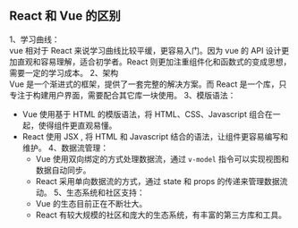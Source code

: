 ## React 和 Vue 的区别
1、学习曲线：  
vue 相对于 React 来说学习曲线比较平缓，更容易入门。因为 vue 的 API 设计更加直观和容易理解，适合初学者。React 则更加注重组件化和函数式的变成思想，需要一定的学习成本。
2、架构  
Vue 是一个渐进式的框架，提供了一套完整的解决方案。而 React 是一个库，只专注于构建用户界面，需要配合其它库一块使用。
3、模版语法：
- Vue 使用基于 HTML 的模版语法，将 HTML、CSS、Javascript 组合在一起，使得组件更直观易懂。
- React 使用 JSX , 将 HTML 和 Javascript 结合的语法，让组件更容易编写和维护。
4、数据流管理：
  - Vue 使用双向绑定的方式处理数据流，通过 `v-model` 指令可以实现视图和数据自动同步。
  - React 采用单向数据流的方式，通过 state 和 props 的传递来管理数据流动。
5、生态系统和社区支持：
  - Vue 的生态目前正在不断壮大。
  - React 有较大规模的社区和庞大的生态系统，有丰富的第三方库和工具。
  
